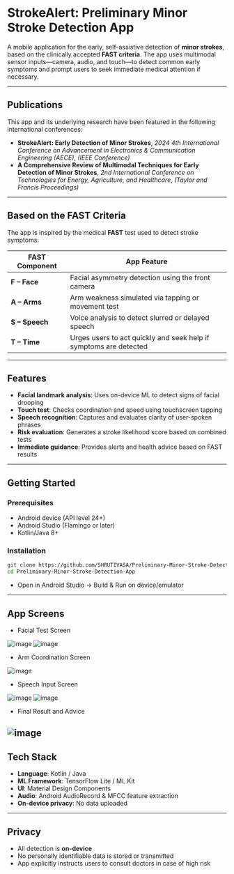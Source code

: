 # StrokeAlert: Preliminary Minor Stroke Detection App

A mobile application for the early, self-assistive detection of **minor strokes**, based on the clinically accepted **FAST criteria**. The app uses multimodal sensor inputs—camera, audio, and touch—to detect common early symptoms and prompt users to seek immediate medical attention if necessary.

---

## Publications

This app and its underlying research have been featured in the following international conferences:

* **StrokeAlert: Early Detection of Minor Strokes**, *2024 4th International Conference on Advancement in Electronics & Communication Engineering (AECE)*, *(IEEE Conference)*
* **A Comprehensive Review of Multimodal Techniques for Early Detection of Minor Strokes**, *2nd International Conference on Technologies for Energy, Agriculture, and Healthcare*, *(Taylor and Francis Proceedings)*

---

## Based on the FAST Criteria

The app is inspired by the medical **FAST** test used to detect stroke symptoms:

| FAST Component | App Feature                                                       |
| -------------- | ----------------------------------------------------------------- |
| **F – Face**   | Facial asymmetry detection using the front camera                 |
| **A – Arms**   | Arm weakness simulated via tapping or movement test               |
| **S – Speech** | Voice analysis to detect slurred or delayed speech                |
| **T – Time**   | Urges users to act quickly and seek help if symptoms are detected |

---

## Features

* **Facial landmark analysis**: Uses on-device ML to detect signs of facial drooping
* **Touch test**: Checks coordination and speed using touchscreen tapping
* **Speech recognition**: Captures and evaluates clarity of user-spoken phrases
* **Risk evaluation**: Generates a stroke likelihood score based on combined tests
* **Immediate guidance**: Provides alerts and health advice based on FAST results

---

## Getting Started

### Prerequisites

* Android device (API level 24+)
* Android Studio (Flamingo or later)
* Kotlin/Java 8+

### Installation

```bash
git clone https://github.com/SHRUTIVASA/Preliminary-Minor-Stroke-Detection-App.git
cd Preliminary-Minor-Stroke-Detection-App
```

* Open in Android Studio → Build & Run on device/emulator

---

## App Screens 

- Facial Test Screen

![image](https://github.com/user-attachments/assets/e581377f-f73f-461c-92e7-4befc391cfc5)
![image](https://github.com/user-attachments/assets/7c470e12-3a5f-404b-a4a7-0cf510a574f2)

- Arm Coordination Screen

![image](https://github.com/user-attachments/assets/d5801b9f-20a5-4107-b2ad-02f97bc25f60)

- Speech Input Screen

![image](https://github.com/user-attachments/assets/a969a60a-71d0-42b7-9d5e-9dea64a6ebbb)
![image](https://github.com/user-attachments/assets/61791cf7-da4d-4338-ab89-c9caab9142f1)

- Final Result and Advice

![image](https://github.com/user-attachments/assets/f259dc32-ca67-4086-91c2-2aac0593509a)
---

## Tech Stack

* **Language**: Kotlin / Java
* **ML Framework**: TensorFlow Lite / ML Kit
* **UI**: Material Design Components
* **Audio**: Android AudioRecord & MFCC feature extraction
* **On-device privacy**: No data uploaded

---

## Privacy

* All detection is **on-device**
* No personally identifiable data is stored or transmitted
* App explicitly instructs users to consult doctors in case of high risk
